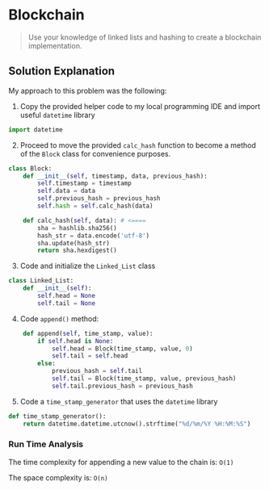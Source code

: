 # Blockchain

> Use your knowledge of linked lists and hashing to create a blockchain implementation.

## Solution Explanation

My approach to this problem was the following:

1. Copy the provided helper code to my local programming IDE and import useful `datetime` library

```python
import datetime
```

2. Proceed to move the provided `calc_hash` function to become a method of the `Block` class for convenience purposes.

```python
class Block:
    def __init__(self, timestamp, data, previous_hash):
        self.timestamp = timestamp
        self.data = data
        self.previous_hash = previous_hash
        self.hash = self.calc_hash(data)

    def calc_hash(self, data): # <====
        sha = hashlib.sha256()
        hash_str = data.encode('utf-8')
        sha.update(hash_str)
        return sha.hexdigest()
```

3. Code and initialize the `Linked_List` class

```python
class Linked_List:
    def __init__(self):
        self.head = None
        self.tail = None
```

4. Code `append()` method:

```python
    def append(self, time_stamp, value):
        if self.head is None:
            self.head = Block(time_stamp, value, 0)
            self.tail = self.head
        else:
            previous_hash = self.tail
            self.tail = Block(time_stamp, value, previous_hash)
            self.tail.previous_hash = previous_hash
```

5. Code a `time_stamp_generator` that uses the `datetime` library

```python
def time_stamp_generator():
    return datetime.datetime.utcnow().strftime("%d/%m/%Y %H:%M:%S")

```

### Run Time Analysis

The time complexity for appending a new value to the chain is: `O(1)`

The space complexity is: `O(n)`
